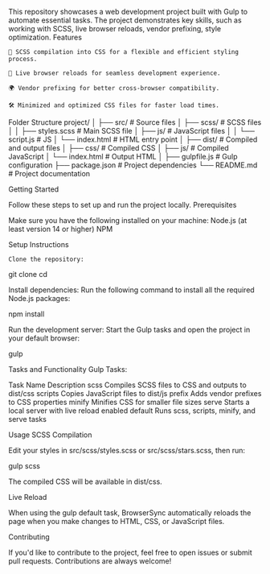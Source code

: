 

This repository showcases a web development project built with Gulp to automate essential tasks. The project demonstrates key skills, such as working with SCSS, live browser reloads, vendor prefixing, style optimization.
Features

    🎨 SCSS compilation into CSS for a flexible and efficient styling process.

    🔄 Live browser reloads for seamless development experience.

    🌍 Vendor prefixing for better cross-browser compatibility.

    🛠️ Minimized and optimized CSS files for faster load times.


Folder Structure
project/
│
├── src/               # Source files
│   ├── scss/          # SCSS files
│   │   ├── styles.scss  # Main SCSS file
│   ├── js/            # JavaScript files
│   │   └── script.js    # JS
│   └── index.html     # HTML entry point
│
├── dist/              # Compiled and output files
│   ├── css/           # Compiled CSS
│   ├── js/            # Compiled JavaScript
│   └── index.html     # Output HTML
│
├── gulpfile.js        # Gulp configuration
├── package.json       # Project dependencies
└── README.md          # Project documentation


Getting Started

Follow these steps to set up and run the project locally.
Prerequisites

Make sure you have the following installed on your machine:
Node.js (at least version 14 or higher)
NPM

Setup Instructions

    Clone the repository:
git clone <repository-url>
cd <repository-name>

Install dependencies: Run the following command to install all the required Node.js packages:

npm install


Run the development server: Start the Gulp tasks and open the project in your default browser:

gulp


Tasks and Functionality
Gulp Tasks:

Task Name	      Description
scss	     Compiles SCSS files to CSS and outputs to dist/css
scripts	   Copies JavaScript files to dist/js
prefix	   Adds vendor prefixes to CSS properties
minify	   Minifies CSS for smaller file sizes
serve	     Starts a local server with live reload enabled
default	   Runs scss, scripts, minify, and serve tasks


Usage
SCSS Compilation

Edit your styles in src/scss/styles.scss or src/scss/stars.scss, then run:

gulp scss

The compiled CSS will be available in dist/css.


Live Reload

When using the gulp default task, BrowserSync automatically reloads the page when you make changes to HTML, CSS, or JavaScript files.




Contributing

If you'd like to contribute to the project, feel free to open issues or submit pull requests. Contributions are always welcome!




